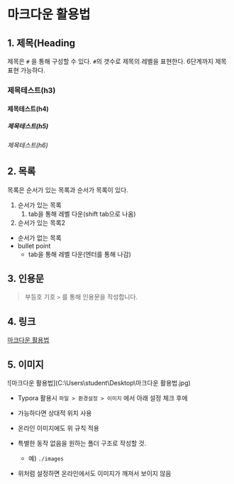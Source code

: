 # 마크다운 활용법

## 1. 제목(Heading

제목은 `#` 을 통해 구성할 수 있다. `#`의 갯수로 제목의 레벨을 표현한다. 
6단계까지 제목 표현 가능하다.

### 제목테스트(h3)

#### 제목테스트(h4)

##### 제목테스트(h5)

###### 제목테스트(h6)

## 2. 목록

목록은 순서가 있는 목록과 순서가 목록이 있다.

1. 순서가 있는 목록
   1. tab을 통해 레벨 다운(shift tab으로 나옴)
2. 순서가 있는 목록2

* 순서가 없는 목록
* bullet point
  * tab을 통해 레벨 다운(엔터를 통해 나감)

## 3. 인용문

> 부등호 기호 `>` 를 통해 인용문을 작성합니다.



## 4. 링크

[마크다운 활용법](https://guides.github.com/features/mastering-markdown/)



## 5. 이미지

![마크다운 활용법](C:\Users\student\Desktop\마크다운 활용법.jpg)

*  Typora 활용시 `파일 > 환경설정 > 이미지` 에서 아래 설정 체크 후에
  * 가능하다면 상대적 위치 사용
  * 온라인 이미지에도 위 규칙 적용

* 특별한 동작 없음을 원하는 폴더 구조로 작성할 것.
  * 예) `./images`
* 위처럼 설정하면 온라인에서도 이미지가 깨져서 보이지 않음